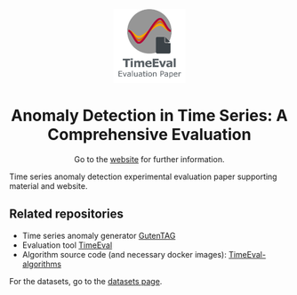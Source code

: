 <div align="center">
  <img width="130px" src="./timeeval-evaluation-paper.png" alt="TimeEval logo"/>
  <h1 align="center">Anomaly Detection in Time Series: A Comprehensive Evaluation</h1>
  <p>
    Go to the <a href="https://hpi-information-systems.github.io/timeeval-evaluation-paper/" alt="website">website</a> for further information.
  </p>
</div>

Time series anomaly detection experimental evaluation paper supporting material and website.

## Related repositories

- Time series anomaly generator [GutenTAG](https://github.com/HPI-Information-Systems/gutentag)
- Evaluation tool [TimeEval](https://github.com/HPI-Information-Systems/TimeEval)
- Algorithm source code (and necessary docker images): [TimeEval-algorithms](https://github.com/HPI-Information-Systems/TimeEval-algorithms)

For the datasets, go to the [datasets page](https://hpi-information-systems.github.io/timeeval-evaluation-paper/notebooks/Datasets.html).

